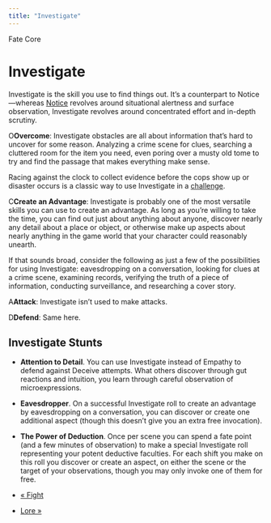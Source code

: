```yaml
---
title: "Investigate"
---
```

    
Fate Core

#  Investigate

Investigate is the skill you use to find things out. It’s a counterpart to
Notice—whereas [Notice](../../fate-core/notice) revolves around
situational alertness and surface observation, Investigate revolves around
concentrated effort and in-depth scrutiny.

<span class="fate_font">O</span>**Overcome**: Investigate obstacles are all about
information that’s hard to uncover for some reason. Analyzing a crime scene
for clues, searching a cluttered room for the item you need, even poring over
a musty old tome to try and find the passage that makes everything make sense.

Racing against the clock to collect evidence before the cops show up or
disaster occurs is a classic way to use Investigate in a [challenge](../../fate-core/challenges).

<span class="fate_font">C</span>**Create an Advantage**: Investigate is probably
one of the most versatile skills you can use to create an advantage. As long
as you’re willing to take the time, you can find out just about anything about
anyone, discover nearly any detail about a place or object, or otherwise make
up aspects about nearly anything in the game world that your character could
reasonably unearth.

If that sounds broad, consider the following as just a few of the
possibilities for using Investigate: eavesdropping on a conversation, looking
for clues at a crime scene, examining records, verifying the truth of a piece
of information, conducting surveillance, and researching a cover story.

<span class="fate_font">A</span>**Attack**: Investigate isn’t used to make attacks.

<span class="fate_font">D</span>**Defend**: Same here.

## Investigate Stunts

  * **Attention to Detail**. You can use Investigate instead of Empathy to defend against Deceive attempts. What others discover through gut reactions and intuition, you learn through careful observation of microexpressions.
  * **Eavesdropper**. On a successful Investigate roll to create an advantage by eavesdropping on a conversation, you can discover or create one additional aspect (though this doesn’t give you an extra free invocation).
  * **The Power of Deduction**. Once per scene you can spend a fate point (and a few minutes of observation) to make a special Investigate roll representing your potent deductive faculties. For each shift you make on this roll you discover or create an aspect, on either the scene or the target of your observations, though you may only invoke one of them for free.

  * [« Fight](/fate-core/fight)
  * [Lore »](/fate-core/lore)


